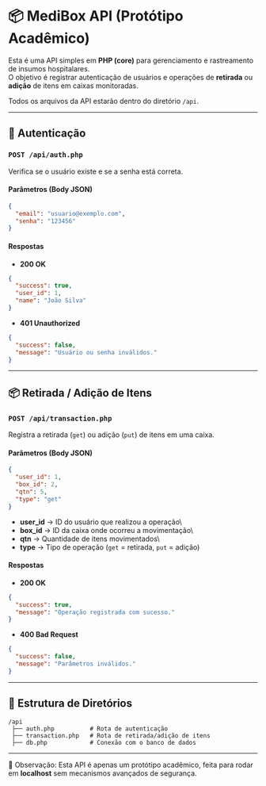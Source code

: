 # 📦 MediBox API (Protótipo Acadêmico)

Esta é uma API simples em **PHP (core)** para gerenciamento e
rastreamento de insumos hospitalares.\
O objetivo é registrar autenticação de usuários e operações de
**retirada** ou **adição** de itens em caixas monitoradas.

Todos os arquivos da API estarão dentro do diretório `/api`.

------------------------------------------------------------------------

## 🔑 Autenticação

### `POST /api/auth.php`

Verifica se o usuário existe e se a senha está correta.

#### Parâmetros (Body JSON)

``` json
{
  "email": "usuario@exemplo.com",
  "senha": "123456"
}
```

#### Respostas

-   **200 OK**

``` json
{
  "success": true,
  "user_id": 1,
  "name": "João Silva"
}
```

-   **401 Unauthorized**

``` json
{
  "success": false,
  "message": "Usuário ou senha inválidos."
}
```

------------------------------------------------------------------------

## 📦 Retirada / Adição de Itens

### `POST /api/transaction.php`

Registra a retirada (`get`) ou adição (`put`) de itens em uma caixa.

#### Parâmetros (Body JSON)

``` json
{
  "user_id": 1,
  "box_id": 2,
  "qtn": 5,
  "type": "get"
}
```

-   **user_id** → ID do usuário que realizou a operação\
-   **box_id** → ID da caixa onde ocorreu a movimentação\
-   **qtn** → Quantidade de itens movimentados\
-   **type** → Tipo de operação (`get` = retirada, `put` = adição)

#### Respostas

-   **200 OK**

``` json
{
  "success": true,
  "message": "Operação registrada com sucesso."
}
```

-   **400 Bad Request**

``` json
{
  "success": false,
  "message": "Parâmetros inválidos."
}
```

------------------------------------------------------------------------

## 📂 Estrutura de Diretórios

    /api
     ├── auth.php          # Rota de autenticação
     ├── transaction.php   # Rota de retirada/adição de itens
     ├── db.php            # Conexão com o banco de dados

------------------------------------------------------------------------

📌 Observação: Esta API é apenas um protótipo acadêmico, feita para
rodar em **localhost** sem mecanismos avançados de segurança.
